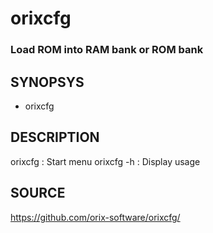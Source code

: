 # orixcfg

### Load ROM into RAM bank or ROM bank

## SYNOPSYS
+ orixcfg

## DESCRIPTION

orixcfg : Start menu
orixcfg -h : Display usage

## SOURCE
https://github.com/orix-software/orixcfg/
